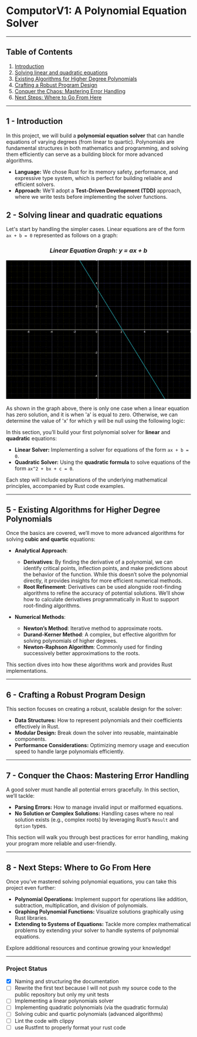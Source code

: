 # **ComputorV1: A Polynomial Equation Solver**

---

## **Table of Contents**
1. [Introduction](#1---introduction)
2. [Solving linear and quadratic equations](#2---solving-linear-and-quadratic-equations)
3. [Existing Algorithms for Higher Degree Polynomials](#5---existing-algorithms-for-higher-degree-polynomials)
4. [Crafting a Robust Program Design](#6---crafting-a-robust-program-design)
5. [Conquer the Chaos: Mastering Error Handling](#7---conquer-the-chaos-mastering-error-handling)
6. [Next Steps: Where to Go From Here](#8---next-steps-where-to-go-from-here)

---

## **1 - Introduction**

In this project, we will build a **polynomial equation solver** that can handle equations of varying degrees (from linear to quartic). Polynomials are fundamental structures in both mathematics and programming, and solving them efficiently can serve as a building block for more advanced algorithms.

- **Language:** We chose Rust for its memory safety, performance, and expressive type system, which is perfect for building reliable and efficient solvers.
- **Approach:** We'll adopt a **Test-Driven Development (TDD)** approach, where we write tests before implementing the solver functions.


## **2 - Solving linear and quadratic equations**

Let's start by handling the simpler cases. Linear equations are of the form `ax + b = 0` represented as follows on a graph: 


<div align="center">
  <h3><i>Linear Equation Graph: y = ax + b</i></h3>
  <img src="assets/linear_equation.gif" alt="Linear Equation Graph Demo">
</div>

As shown in the graph above, there is only one case when a linear equation has zero solution, and it is when 'a' is equal to zero.
Otherwise, we can determine the value of 'x' for which y will be null using the following logic:



In this section, you’ll build your first polynomial solver for **linear** and **quadratic** equations:
- **Linear Solver:** Implementing a solver for equations of the form `ax + b = 0`.
- **Quadratic Solver:** Using the **quadratic formula** to solve equations of the form `ax^2 + bx + c = 0`.

Each step will include explanations of the underlying mathematical principles, accompanied by Rust code examples.

---

## **5 - Existing Algorithms for Higher Degree Polynomials**

Once the basics are covered, we’ll move to more advanced algorithms for solving **cubic and quartic** equations:
- **Analytical Approach**:
    - **Derivatives**: By finding the derivative of a polynomial, we can identify critical points, inflection points, and make predictions about the behavior of the function. While this doesn’t solve the polynomial directly, it provides insights for more efficient numerical methods.
    - **Root Refinement**: Derivatives can be used alongside root-finding algorithms to refine the accuracy of potential solutions. We’ll show how to calculate derivatives programmatically in Rust to support root-finding algorithms.

- **Numerical Methods**:
    - **Newton’s Method**: Iterative method to approximate roots.
    - **Durand-Kerner Method**: A complex, but effective algorithm for solving polynomials of higher degrees.
    - **Newton-Raphson Algorithm**: Commonly used for finding successively better approximations to the roots.

This section dives into how these algorithms work and provides Rust implementations.

---

## **6 - Crafting a Robust Program Design**

This section focuses on creating a robust, scalable design for the solver:
- **Data Structures:** How to represent polynomials and their coefficients effectively in Rust.
- **Modular Design:** Break down the solver into reusable, maintainable components.
- **Performance Considerations:** Optimizing memory usage and execution speed to handle large polynomials efficiently.

---

## **7 - Conquer the Chaos: Mastering Error Handling**

A good solver must handle all potential errors gracefully. In this section, we’ll tackle:
- **Parsing Errors:** How to manage invalid input or malformed equations.
- **No Solution or Complex Solutions:** Handling cases where no real solution exists (e.g., complex roots) by leveraging Rust’s `Result` and `Option` types.

This section will walk you through best practices for error handling, making your program more reliable and user-friendly.

---

## **8 - Next Steps: Where to Go From Here**

Once you’ve mastered solving polynomial equations, you can take this project even further:
- **Polynomial Operations:** Implement support for operations like addition, subtraction, multiplication, and division of polynomials.
- **Graphing Polynomial Functions:** Visualize solutions graphically using Rust libraries.
- **Extending to Systems of Equations:** Tackle more complex mathematical problems by extending your solver to handle systems of polynomial equations.

Explore additional resources and continue growing your knowledge!

---

### **Project Status**
- [x] Naming and structuring the documentation
- [ ] Rewrite the first text because I will not push my source code to the public repository but only my unit tests
- [ ] Implementing a linear polynomials solver
- [ ] Implementing quadratic polynomials (via the quadratic formula)
- [ ] Solving cubic and quartic polynomials (advanced algorithms)
- [ ] Lint the code with clippy
- [ ] use Rustfmt to properly format your rust code